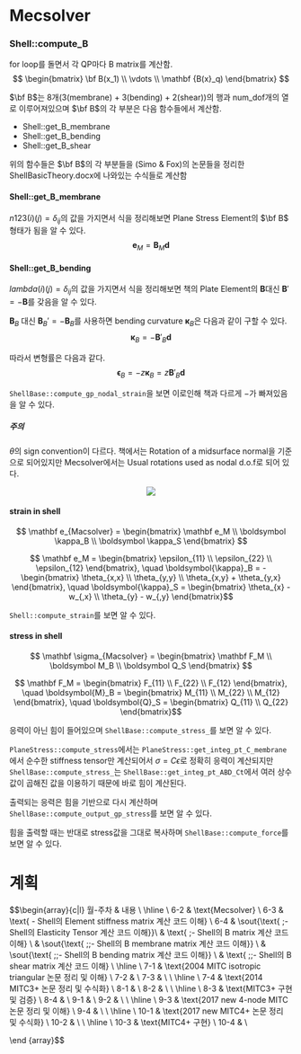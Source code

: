 # Mecsolver

### Shell::compute_B

for loop를 돌면서 각 QP마다 B matrix를 계산함.
$$ \begin{bmatrix} \bf B(x_1) \\ \vdots \\ \mathbf {B(x}_q)  \end{bmatrix} $$

$\bf B$는 8개(3(membrane) + 3(bending) + 2(shear))의 행과 num_dof개의 열로 이루어져있으며 $\bf B$의 각 부분은 다음 함수들에서 계산함.
* Shell::get_B_membrane
* Shell::get_B_bending
* Shell::get_B_shear

위의 함수들은 $\bf B$의 각 부분들을 (Simo & Fox)의 논문들을 정리한 ShellBasicTheory.docx에 나와있는 수식들로 계산함

#### Shell::get_B_membrane
$n123(i)(j)=\delta_{ij}$의 값을 가지면서 식을 정리해보면 Plane Stress Element의 $\bf B$ 형태가 됨을 알 수 있다.
$$ \boldsymbol e_M = \mathbf B_M \mathbf d $$

#### Shell::get_B_bending
$lambda(i)(j) = \delta_{ij}$의 값을 가지면서 식을 정리해보면 책의 Plate Element의 $\mathbf B$대신 $\mathbf B' = -\mathbf B$를 갖음을 알 수 있다.

$\mathbf B_B$ 대신 $\mathbf B_B' = -\mathbf B_B$를 사용하면  bending curvature $\boldsymbol\kappa_B$은 다음과 같이 구할 수 있다.
$$ \boldsymbol \kappa_B = -\mathbf B'_B \mathbf d $$

따라서 변형률은 다음과 같다.
$$ \boldsymbol\epsilon_B = -z \boldsymbol\kappa_B = z\mathbf B'_B \mathbf d $$

`ShellBase::compute_gp_nodal_strain`을 보면 이로인해 책과 다르게 $-$가 빠져있음을 알 수 있다.

##### 주의
$\theta$의 sign convention이 다르다. 책에서는 Rotation of a midsurface normal을 기준으로 되어있지만 Mecsolver에서는 Usual rotations used as nodal d.o.f로 되어 있다.

<p align = "center">
<img src = "./image/2022.06.24_1.png">
</p>

#### strain in shell
$$ \mathbf e_{Macsolver} = \begin{bmatrix} \mathbf e_M \\ \boldsymbol \kappa_B \\ \boldsymbol \kappa_S \end{bmatrix} $$

$$ \mathbf e_M = \begin{bmatrix} \epsilon_{11} \\ \epsilon_{22} \\ \epsilon_{12} \end{bmatrix}, \quad \boldsymbol{\kappa}_B = - \begin{bmatrix} \theta_{x,x} \\ \theta_{y,y} \\ \theta_{x,y} + \theta_{y,x}  \end{bmatrix}, \quad \boldsymbol{\kappa}_S = \begin{bmatrix} \theta_{x} - w_{,x} \\ \theta_{y} - w_{,y} \end{bmatrix}$$ 

`Shell::compute_strain`를 보면 알 수 있다.

#### stress in shell
$$ \mathbf \sigma_{Macsolver} = \begin{bmatrix} \mathbf F_M \\ \boldsymbol M_B \\ \boldsymbol Q_S \end{bmatrix} $$

$$ \mathbf F_M = \begin{bmatrix} F_{11} \\ F_{22} \\ F_{12} \end{bmatrix}, \quad \boldsymbol{M}_B = \begin{bmatrix} M_{11} \\ M_{22} \\ M_{12} \end{bmatrix}, \quad \boldsymbol{Q}_S = \begin{bmatrix} Q_{11} \\ Q_{22} \end{bmatrix}$$ 

응력이 아닌 힘이 들어있으며 `ShellBase::compute_stress_`를 보면 알 수 있다.

`PlaneStress::compute_stress`에서는 `PlaneStress::get_integ_pt_C_membrane`에서 순수한 stiffness tensor만 계산되어서 $\sigma = C\epsilon$로 정확히 응력이 계산되지만 `ShellBase::compute_stress_`는 `ShellBase::get_integ_pt_ABD_Ct`에서 여러 상수값이 곱해진 값을 이용하기 때문에 바로 힘이 계산된다.

출력되는 응력은 힘을 기반으로 다시 계산하며 `ShellBase::compute_output_gp_stress`를 보면 알 수 있다.

힘을 출력할 때는 반대로 stress값을 그대로 복사하며 `ShellBase::compute_force`를 보면 알 수 있다.


# 계획
$$\begin{array}{c|l}
월-주차 & 내용 \\ \hline \\
6-2 & \text{Mecsolver}  \\ 
6-3 & \text{ - Shell의 Element stiffness matrix 계산 코드 이해}  \\ 
6-4 & \sout{\text{ \;- Shell의 Elasticity Tensor 계산 코드 이해}}\\
    & \text{ \;- Shell의 B matrix 계산 코드 이해} \\ 
    & \sout{\text{ \;\;- Shell의 B membrane matrix 계산 코드 이해}} \\ 
    & \sout{\text{ \;\;- Shell의 B bending matrix 계산 코드 이해}} \\ 
    & \text{ \;\;- Shell의 B shear matrix 계산 코드 이해} \\     \hline \\
7-1 & \text{2004 MITC isotropic triangular 논문 정리 및 이해} \\ 
7-2 & \\ 
7-3 & \\ \\ \hline \\
7-4 & \text{2014 MITC3+ 논문 정리 및 수식화} \\ 
8-1 & \\ 
8-2 & \\ \\ \hline \\
8-3 & \text{MITC3+ 구현 및 검증} \\
8-4 & \\ 
9-1 & \\ 
9-2 & \\ \\ \hline \\
9-3 & \text{2017 new 4-node MITC 논문 정리 및 이해} \\
9-4 & \\ \\ \hline \\
10-1 & \text{2017 new MITC4+ 논문 정리 및 수식화} \\ 
10-2 & \\  \\ \hline \\
10-3 & \text{MITC4+ 구현} \\
10-4 & \\ 

\end {array}$$